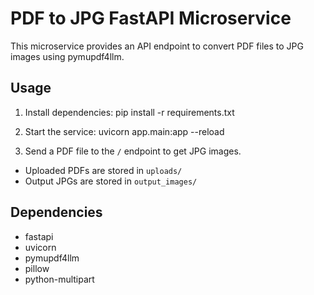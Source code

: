 
# PDF to JPG FastAPI Microservice

This microservice provides an API endpoint to convert PDF files to JPG images using pymupdf4llm.

## Usage

1. Install dependencies:
    pip install -r requirements.txt

2. Start the service:
    uvicorn app.main:app --reload

3. Send a PDF file to the `/` endpoint to get JPG images.

- Uploaded PDFs are stored in `uploads/`
- Output JPGs are stored in `output_images/`

## Dependencies
- fastapi
- uvicorn
- pymupdf4llm
- pillow
- python-multipart
